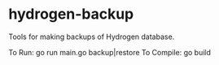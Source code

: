 # hydrogen-backup
Tools for making backups of Hydrogen database.

To Run: go run main.go backup|restore
To Compile: go build
